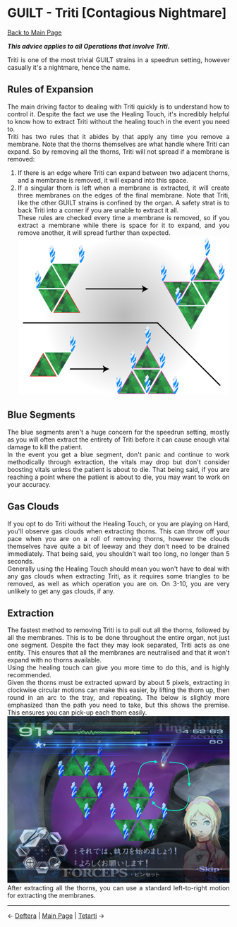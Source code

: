 <div align="justify">

# GUILT - Triti [Contagious Nightmare]

[Back to Main Page](../index.md)

***This advice applies to all Operations that involve Triti.*** <br>

Triti is one of the most trivial GUILT strains in a speedrun setting, however casually it's a nightmare, hence the name. <br>

## Rules of Expansion

The main driving factor to dealing with Triti quickly is to understand how to control it. Despite the fact we use the Healing Touch, it's incredibly helpful to know how to extract Triti without the healing touch in the event you need to. <br>
Triti has two rules that it abides by that apply any time you remove a membrane. Note that the thorns themselves are what handle where Triti can expand. So by removing all the thorns, Triti will not spread if a membrane is removed: <br>
1. If there is an edge where Triti can expand between two adjacent thorns, and a membrane is removed, it will expand into this space.
2. If a singular thorn is left when a membrane is extracted, it will create three membranes on the edges of the final membrane.
Note that Triti, like the other GUILT strains is confined by the organ. A safety strat is to back Triti into a corner if you are unable to extract it all. <br>
These rules are checked every time a membrane is removed, so if you extract a membrane while there is space for it to expand, and you remove another, it will spread further than expected. <br>
![](./img/triti_rules.png) <br>

## Blue Segments

The blue segments aren't a huge concern for the speedrun setting, mostly as you will often extract the entirety of Triti before it can cause enough vital damage to kill the patient. <br>
In the event you get a blue segment, don't panic and continue to work methodically through extraction, the vitals may drop but don't consider boosting vitals unless the patient is about to die. That being said, if you are reaching a point where the patient is about to die, you may want to work on your accuracy. <br>

## Gas Clouds

If you opt to do Triti without the Healing Touch, or you are playing on Hard, you'll observe gas clouds when extracting thorns. This can throw off your pace when you are on a roll of removing thorns, however the clouds themselves have quite a bit of leeway and they don't need to be drained immediately. That being said, you shouldn't wait too long, no longer than 5 seconds. <br>
Generally using the Healing Touch should mean you won't have to deal with any gas clouds when extracting Triti, as it requires some triangles to be removed, as well as which operation you are on. On 3-10, you are very unlikely to get any gas clouds, if any. <br>

## Extraction

The fastest method to removing Triti is to pull out all the thorns, followed by all the membranes. This is to be done throughout the entire organ, not just one segment. Despite the fact they may look separated, Triti acts as one entity. This ensures that all the membranes are neutralised and that it won't expand with no thorns available. <br>
Using the healing touch can give you more time to do this, and is highly recommended. <br>
Given the thorns must be extracted upward by about 5 pixels, extracting in clockwise circular motions can make this easier, by lifting the thorn up, then round in an arc to the tray, and repeating. The below is slightly more emphasized than the path you need to take, but this shows the premise. This ensures you can pick-up each thorn easily. <br>
![](./img/triti_movement.png) <br>
After extracting all the thorns, you can use a standard left-to-right motion for extracting the membranes. <br>

---

← [Deftera](./deftera.md) | [Main Page](../index.md) | [Tetarti](./tetarti.md) →